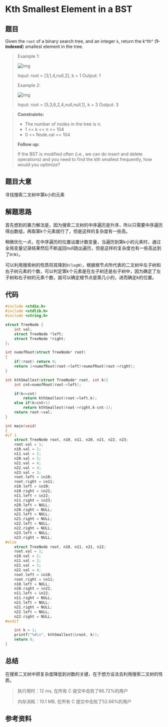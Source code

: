 # Kth Smallest Element in a BST

## 题目

Given the `root` of a binary search tree, and an integer `k`, return the k^th^ (**1-indexed**) smallest element in the tree.

>Example 1:
>
>![img](https://assets.leetcode.com/uploads/2021/01/28/kthtree1.jpg)
>
>Input: root = [3,1,4,null,2], k = 1
>Output: 1
>
>
>
>Example 2:
>
>![img](https://assets.leetcode.com/uploads/2021/01/28/kthtree2.jpg)
>
>Input: root = [5,3,6,2,4,null,null,1], k = 3
>Output: 3

> **Constraints:**
>
> + The number of nodes in the tree is n.
> + 1 <= k <= n <= 104
> + 0 <= Node.val <= 104
>
> **Follow up:** 
>
> If the BST is modified often (i.e., we can do insert and delete operations) and you need to find the kth smallest frequently, how would you optimize?

## 题目大意

寻找搜索二叉树中第k小的元素

## 解题思路

首先想到的暴力解法是，因为搜索二叉树的中序遍历是升序，所以只需要中序遍历得出数组，再取第k个元素就行了，但是这样的复杂度有一些高。

稍微优化一点，在中序遍历的位置设置计数变量，当遍历到第k小的元素时，通过全局变量记录结果然后不断返回null跳出遍历，但是这样的复杂度也有一些高达到了`O(N)`。

可以利用搜索树的性质将其降到`O(logN)`，根据根节点所代表的二叉树中左子树和右子树元素的个数，可以判定第k个元素是在左子树还是右子树中，因为确定了左子树和右子树的元素个数，就可以确定根节点是第几小的，进而确定k的位置。



## 代码

```c
#include <stdio.h>
#include <stdlib.h>
#include <string.h>

struct TreeNode {
    int val;
    struct TreeNode *left;
    struct TreeNode *right;
};

int numofRoot(struct TreeNode* root)
{
    if(!root) return 0;
    return 1+numofRoot(root->left)+numofRoot(root->right);
}

int kthSmallest(struct TreeNode* root, int k){
    int cnt=numofRoot(root->left);

    if(k<=cnt) 
        return kthSmallest(root->left,k);
    else if(k>cnt+1) 
        return kthSmallest(root->right,k-cnt-1);
    return root->val;
}

int main(void)
{
#if 1
    struct TreeNode root, n10, n11, n20, n21, n22, n23;
    root.val = 1;
    n10.val = 2;
    n11.val = 2;
    n20.val = 3;
    n21.val = 4;
    n22.val = 4;
    n23.val = 3;
    root.left = &n10;
    root.right = &n11;
    n10.left = &n20;
    n10.right = &n21;
    n11.left = &n22;
    n11.right = &n23;
    n20.left = NULL;
    n20.right = NULL;
    n21.left = NULL;
    n21.right = NULL;
    n22.left = NULL;
    n22.right = NULL;
    n23.left = NULL;
    n23.right = NULL;
#else
    struct TreeNode root, n10, n11, n21, n22;
    root.val = 1;
    n10.val = 2;
    n11.val = 2;
    n21.val = 3;
    n22.val = 4;
    root.left = &n10;
    root.right = &n11;
    n10.left = NULL;
    n10.right = &n21;
    n11.left = &n22;
    n11.right = NULL;
    n21.left = NULL;
    n21.right = NULL;
    n22.left = NULL;
    n22.right = NULL;
#endif

    int k = 1;
    printf("%d\n", kthSmallest(&root, k));
    return 0;
}

```



## 总结

在搜索二叉树中把复杂度降低到对数的关键，在于想方设法去利用搜索二叉树的性质。

> 执行用时：12 ms, 在所有 C 提交中击败了86.72%的用户
>
> 内存消耗：10.1 MB, 在所有 C 提交中击败了52.66%的用户

## 参考资料

